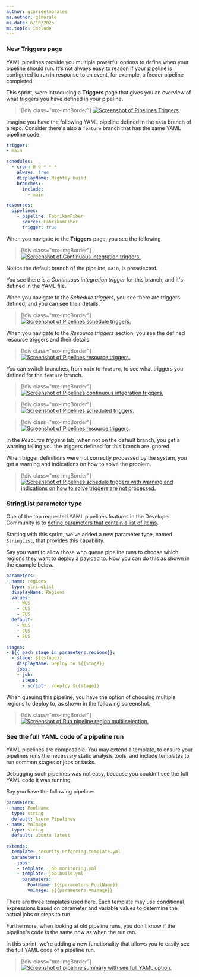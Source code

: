```yaml
---
author: gloridelmorales
ms.author: glmorale
ms.date: 6/10/2025
ms.topic: include
---
```


### New Triggers page

YAML pipelines provide you multiple powerful options to define when your pipeline should run. It's not always easy to reason if your pipeline is configured to run in response to an event, for example, a feeder pipeline completed. 

This sprint, were introducing a **Triggers** page that gives you an overview of what triggers you have defined in your pipeline.

> [!div class="mx-imgBorder"]
> [![Screenshot of Pipelines Triggers.](../../media/257-pipelines-01.png "Screenshot of Pipelines Triggers.")](../../media/257-pipelines-01.png#lightbox)

Imagine you have the following YAML pipeline defined in the `main` branch of a repo. Consider there's also a `feature` branch that has the same YAML pipeline code.

```yaml
trigger:
- main

schedules:
  - cron: 0 0 * * *
    always: true
    displayName: Nightly build
    branches:
      include:
        - main

resources:
  pipelines:
    - pipeline: FabrikamFiber
      source: FabrikamFiber
      trigger: true
```

When you navigate to the **Triggers** page, you see the following

> [!div class="mx-imgBorder"]
> [![Screenshot of Continuous integration triggers.](../../media/257-pipelines-02.png "Screenshot of Continuous integration triggers.")](../../media/257-pipelines-02.png#lightbox)

Notice the default branch of the pipeline, `main`, is preselected. 

You see there is a _Continuous integration trigger_ for this branch, and it's defined in the YAML file.

When you navigate to the _Schedule triggers_, you see there are triggers defined, and you can see their details.

> [!div class="mx-imgBorder"]
> [![Screenshot of Pipelines schedule triggers.](../../media/257-pipelines-03.png "Screenshot of Pipelines schedule triggers.")](../../media/257-pipelines-03.png#lightbox)

When you navigate to the _Resource triggers_ section, you see the defined resource triggers and their details.

> [!div class="mx-imgBorder"]
> [![Screenshot of Pipelines resource triggers.](../../media/257-pipelines-04.png "Screenshot of Pipelines resource triggers.")](../../media/257-pipelines-04.png#lightbox)

You can switch branches, from `main` to `feature`, to see what triggers you defined for the `feature` branch.

> [!div class="mx-imgBorder"]
> [![Screenshot of Pipelines continuous integration triggers.](../../media/257-pipelines-05.png "Screenshot of Pipelines continuous integration triggers.")](../../media/257-pipelines-05.png#lightbox)

> [!div class="mx-imgBorder"]
> [![Screenshot of Pipelines scheduled triggers.](../../media/257-pipelines-06.png "Screenshot of Pipelines scheduled triggers.")](../../media/257-pipelines-06.png#lightbox)

> [!div class="mx-imgBorder"]
> [![Screenshot of Pipelines resource triggers.](../../media/257-pipelines-07.png "Screenshot of Pipelines continuous resource triggers.")](../../media/257-pipelines-07.png#lightbox)

In the _Resource triggers_ tab, when not on the default branch, you get a warning telling you the triggers defined for this branch are ignored.

When trigger definitions were not correctly processed by the system, you get a warning and indications on how to solve the problem.

> [!div class="mx-imgBorder"]
> [![Screenshot of Pipelines schedule triggers with warning and indications on how to solve triggers are not processed.](../../media/257-pipelines-09.png "Screenshot of Pipelines schedule triggers with warning and indications on how to solve triggers are not processed.")](../../media/257-pipelines-07.png#lightbox)

### StringList parameter type

One of the top requested YAML pipelines features in the Developer Community is to [define parameters that contain a list of items](https://developercommunity.visualstudio.com/t/parameters-that-support-multiselect/1224839).

Starting with this sprint, we've added a new parameter type, named `StringList`, that provides this capability.

Say you want to allow those who queue pipeline runs to choose which regions they want to deploy a payload to. Now you can do this as shown in the example below.

```yaml
parameters:
- name: regions
  type: stringList
  displayName: Regions
  values:
    - WUS
    - CUS
    - EUS
  default: 
    - WUS
    - CUS
    - EUS 

stages:
- ${{ each stage in parameters.regions}}:
  - stage: ${{stage}}
    displayName: Deploy to ${{stage}}
    jobs:
    - job:
      steps:
      - script: ./deploy ${{stage}}
```

When queuing this pipeline, you have the option of choosing multiple regions to deploy to, as shown in the following screenshot.

> [!div class="mx-imgBorder"]
> [![Screenshot of Run pipeline region multi selection.](../../media/257-pipelines-08.png "Screenshot of Run pipeline region multi selection.")](../../media/257-pipelines-08.png#lightbox)

### See the full YAML code of a pipeline run

YAML pipelines are composable. You may extend a template, to ensure your pipelines runs the necessary static analysis tools, and include templates to run common stages or jobs or tasks.

Debugging such pipelines was not easy, because you couldn't see the full YAML code it was running.

Say you have the following pipeline:
```yaml
parameters:
- name: PoolName
  type: string
  default: Azure Pipelines
- name: VmImage
  type: string
  default: ubuntu latest

extends:
  template: security-enforcing-template.yml
  parameters:
    jobs:
    - template: job.monitoring.yml
    - template: job.build.yml
      parameters:
        PoolName: ${{parameters.PoolName}}
        VmImage: ${{parameters.VmImage}}
```

There are three templates used here. Each template may use conditional expressions based on parameter and variable values to determine the actual jobs or steps to run.

Furthermore, when looking at old pipeline runs, you don't know if the pipeline's code is the same now as when the run ran. 

In this sprint, we're adding a new functionality that allows you to easily see the full YAML code of a pipeline run.

> [!div class="mx-imgBorder"]
> [![Screenshot of pipeline summary with see full YAML option.](../../media/257-pipelines-10.png "Screenshot of pipeline summary with see full YAML option.")](../../media/257-pipelines-10.png#lightbox)
